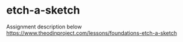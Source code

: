# etch-a-sketch
Assignment description below
https://www.theodinproject.com/lessons/foundations-etch-a-sketch
